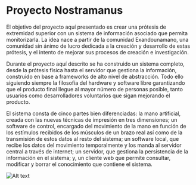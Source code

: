 # Proyecto Nostramanus



El objetivo del proyecto aquí presentado es crear una prótesis de extremidad superior con un sistema de información asociado que permita monitorizarla. La idea nace a partir de la comunidad Exandounamano, una comunidad sin ánimo de lucro dedicada a la creación y desarrollo de estas prótesis, y el intento de mejorar sus procesos de creación e investigación. 

Durante el proyecto aquí descrito se ha construido un sistema completo, desde la prótesis física hasta el servidor que gestiona la información, construido en base a frameworks de alto nivel de abstracción. Todo ello siguiendo siempre la filosofía del hardware y software libre garantizando que el producto final llegue al mayor número de personas posible, tanto usuarios como desarrolladores voluntarios que sigan mejorando el producto. 

El sistema consta de cinco partes bien diferenciadas: la mano artificial, creada con las nuevas técnicas de impresión en tres dimensiones; un software de control, encargado del movimiento de la mano en función de los estímulos recibidos de los músculos de un brazo real así como de la transmisión de estos datos al resto del sistema; un software local, que recibe los datos del movimiento temporalmente y los manda al servidor central a través de internet; un servidor, que gestiona la persistencia de la información en el sistema; y, un cliente web que permite consultar, modificar y borrar el conocimiento que contiene el sistema.



![Alt text](https://cloud.githubusercontent.com/assets/9089245/8697755/d86c2e56-2af7-11e5-93f1-6bb6f9cd3150.jpg "Prótesis")
